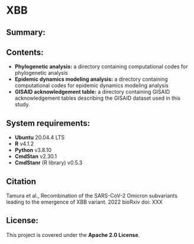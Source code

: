 # XBB

## Summary:

## Contents:
* **Phylogenetic analysis:** a directory containing computational codes for phylogenetic analysis
* **Epidemic dynamics modeling analysis:** a directory containing computational codes for epidemic dynamics modeling analysis
* **GISAID acknowledgement table:** a directory containing GISAID acknowledgement tables describing the GISAID dataset used in this study.




## System requirements:
* **Ubuntu** 20.04.4 LTS
* **R** v4.1.2
* **Python** v3.8.10
* **CmdStan** v2.30.1
* **CmdStanr** (R library) v0.5.3

## Citation
Tamura et al., Recombination of the SARS-CoV-2 Omicron subvariants leading to the emergence of XBB variant. 2022 bioRxiv doi: XXX

## License:
This project is covered under the **Apache 2.0 License**.

